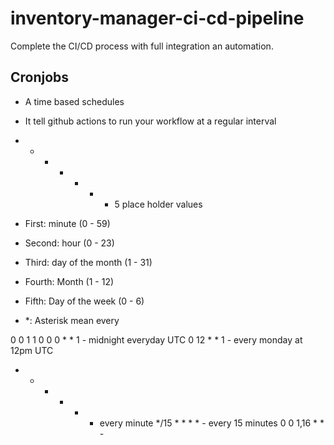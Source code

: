 # inventory-manager-ci-cd-pipeline
Complete the CI/CD process with full integration an automation.

## Cronjobs
- A time based schedules
- It tell github actions to run your workflow at a regular interval

- * * * * * - 5 place holder values 
- First: minute (0 - 59)
- Second: hour  (0 - 23)
- Third: day of the month (1 - 31)  
- Fourth: Month (1 - 12)
- Fifth: Day of the week (0 - 6)
- *: Asterisk mean every

0 0 1 1 0
0 0 * * 1 - midnight everyday UTC
0 12 * * 1 - every monday at 12pm UTC
* * * * * - every minute
*/15 * * * * - every 15 minutes 
0 0 1,16 * * - 
